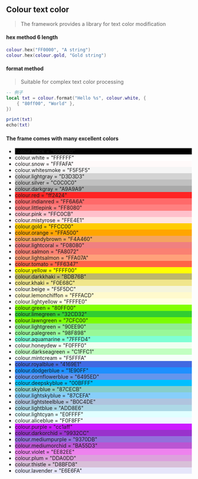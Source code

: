 ## Colour text color

> The framework provides a library for text color modification

#### hex method 6 length

```lua
colour.hex("FF0000", "A string")
colour.hex(colour.gold, "Gold string")
```

#### format method

> Suitable for complex text color processing

```lua
-- 例子
local txt = colour.format("Hello %s", colour.white, {
    { "80ff00", "World" },
})

print(txt)
echo(txt)
```

#### The frame comes with many excellent colors

* <div class="colour" style="background-color:#000000"> colour.black = "000000"</div>
* <div class="colour" style="background-color:#FFFFFF"> colour.white = "FFFFFF"</div>
* <div class="colour" style="background-color:#FFFAFA"> colour.snow = "FFFAFA"</div>
* <div class="colour" style="background-color:#F5F5F5"> colour.whitesmoke = "F5F5F5"</div>
* <div class="colour" style="background-color:#D3D3D3"> colour.lightgray = "D3D3D3"</div>
* <div class="colour" style="background-color:#C0C0C0"> colour.silver = "C0C0C0"</div>
* <div class="colour" style="background-color:#A9A9A9"> colour.darkgray = "A9A9A9"</div>
* <div class="colour" style="background-color:#ff2424"> colour.red = "ff2424"</div>
* <div class="colour" style="background-color:#FF6A6A"> colour.indianred = "FF6A6A"</div>
* <div class="colour" style="background-color:#FF8080"> colour.littlepink = "FF8080"</div>
* <div class="colour" style="background-color:#FFC0CB"> colour.pink = "FFC0CB"</div>
* <div class="colour" style="background-color:#FFE4E1"> colour.mistyrose = "FFE4E1"</div>
* <div class="colour" style="background-color:#FFCC00"> colour.gold = "FFCC00"</div>
* <div class="colour" style="background-color:#FFA500"> colour.orange = "FFA500"</div>
* <div class="colour" style="background-color:#F4A460"> colour.sandybrown = "F4A460"</div>
* <div class="colour" style="background-color:#F08080"> colour.lightcoral = "F08080"</div>
* <div class="colour" style="background-color:#FA8072"> colour.salmon = "FA8072"</div>
* <div class="colour" style="background-color:#FFA07A"> colour.lightsalmon = "FFA07A"</div>
* <div class="colour" style="background-color:#FF6347"> colour.tomato = "FF6347"</div>
* <div class="colour" style="background-color:#FFFF00"> colour.yellow = "FFFF00"</div>
* <div class="colour" style="background-color:#BDB76B"> colour.darkkhaki = "BDB76B"</div>
* <div class="colour" style="background-color:#F0E68C"> colour.khaki = "F0E68C"</div>
* <div class="colour" style="background-color:#F5F5DC"> colour.beige = "F5F5DC"</div>
* <div class="colour" style="background-color:#FFFACD"> colour.lemonchiffon = "FFFACD"</div>
* <div class="colour" style="background-color:#FFFFE0"> colour.lightyellow = "FFFFE0"</div>
* <div class="colour" style="background-color:#80FF00"> colour.green = "80FF00"</div>
* <div class="colour" style="background-color:#32CD32"> colour.limegreen = "32CD32"</div>
* <div class="colour" style="background-color:#7CFC00"> colour.lawngreen = "7CFC00"</div>
* <div class="colour" style="background-color:#90EE90"> colour.lightgreen = "90EE90"</div>
* <div class="colour" style="background-color:#98F898"> colour.palegreen = "98F898"</div>
* <div class="colour" style="background-color:#7FFFD4"> colour.aquamarine = "7FFFD4"</div>
* <div class="colour" style="background-color:#F0FFF0"> colour.honeydew = "F0FFF0"</div>
* <div class="colour" style="background-color:#C1FFC1"> colour.darkseagreen = "C1FFC1"</div>
* <div class="colour" style="background-color:#F5FFFA"> colour.mintcream = "F5FFFA"</div>
* <div class="colour" style="background-color:#4169E1"> colour.royalblue = "4169E1"</div>
* <div class="colour" style="background-color:#1E90FF"> colour.dodgerblue = "1E90FF"</div>
* <div class="colour" style="background-color:#6495ED"> colour.cornflowerblue = "6495ED"</div>
* <div class="colour" style="background-color:#00BFFF"> colour.deepskyblue = "00BFFF"</div>
* <div class="colour" style="background-color:#87CECB"> colour.skyblue = "87CECB"</div>
* <div class="colour" style="background-color:#87CEFA"> colour.lightskyblue = "87CEFA"</div>
* <div class="colour" style="background-color:#B0C4DE"> colour.lightsteelblue = "B0C4DE"</div>
* <div class="colour" style="background-color:#ADD8E6"> colour.lightblue = "ADD8E6"</div>
* <div class="colour" style="background-color:#E0FFFF"> colour.lightcyan = "E0FFFF"</div>
* <div class="colour" style="background-color:#F0F8FF"> colour.aliceblue = "F0F8FF"</div>
* <div class="colour" style="background-color:#CC1AFF"> colour.purple = "cc1aff"</div>
* <div class="colour" style="background-color:#9932CC"> colour.darkorchid = "9932CC"</div>
* <div class="colour" style="background-color:#9370DB"> colour.mediumpurple = "9370DB"</div>
* <div class="colour" style="background-color:#BA55D3"> colour.mediumorchid = "BA55D3"</div>
* <div class="colour" style="background-color:#EE82EE"> colour.violet = "EE82EE"</div>
* <div class="colour" style="background-color:#DDA0DD"> colour.plum = "DDA0DD"</div>
* <div class="colour" style="background-color:#D8BFD8"> colour.thistle = "D8BFD8"</div>
* <div class="colour" style="background-color:#E6E6FA"> colour.lavender = "E6E6FA"</div>
